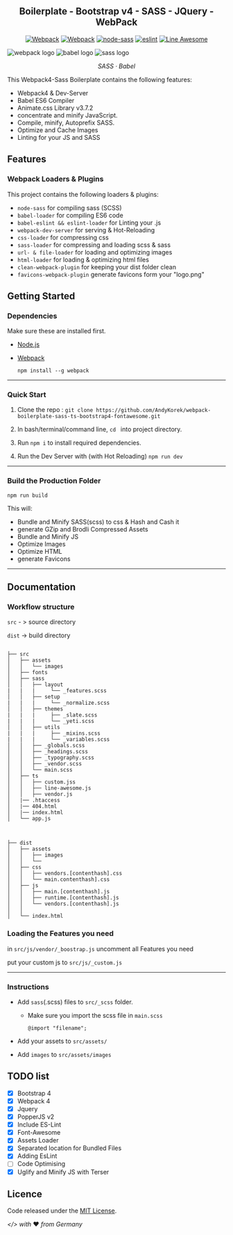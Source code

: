 <h2 align="center">Boilerplate - Bootstrap v4 - SASS - JQuery - WebPack</h2>

<p align="center">    
            <a href="https://webpack.js.org/"><img alt="Webpack" src="https://img.shields.io/badge/Webpack-4.41.6-%238DD6F9.svg"></a>
                <a href="https://babeljs.io/"><img alt="Webpack" src="https://img.shields.io/badge/Babel%2FCore-7.8.4-%23f5da55.svg"></a>
                <a href="https://www.npmjs.com/package/gulp-sass"><img alt="node-sass" src="https://img.shields.io/badge/node--sass-v4.13.1-ff69b4.svg"></a>
                <a href="https://eslint.org/"><img src="https://img.shields.io/badge/es--lint-5.15.1-%23463fd4.svg" alt="eslint"></a>
                <a href="https://icons8.com/line-awesome"><img alt="Line Awesome" src="https://img.shields.io/badge/Line%20Awesome-1.3.0-green"></a>
</p>

![webpack logo](https://abload.de/img/webpack1tkeb.png)
![babel logo](https://abload.de/img/2000px-babel_logo.svgrzkxw.png)
![sass logo](https://abload.de/img/1280px-sass_logo_colo0bjb4.png)


<p align="center">
  <em>
  SASS
  · Babel
  </em>
</p>

This Webpack4-Sass Boilerplate contains the following features:

- Webpack4 & Dev-Server
- Babel ES6 Compiler
- Animate.css Library v3.7.2
- concentrate and minify JavaScript.
- Compile, minify, Autoprefix SASS.
- Optimize and Cache Images
- Linting for your JS and SASS

## Features

### Webpack Loaders & Plugins

This project contains the following loaders & plugins:

- `node-sass` for compiling sass (SCSS)
- `babel-loader` for compiling ES6 code
- `babel-eslint && eslint-loader` for Linting your .js
- `webpack-dev-server` for serving & Hot-Reloading
- `css-loader` for compressing css
- `sass-loader` for compressing and loading scss & sass
- `url- & file-loader` for loading and optimizing images
- `html-loader` for loading & optimizing html files
- `clean-webpack-plugin` for keeping your dist folder clean
- `favicons-webpack-plugin` generate favicons form your "logo.png"


## Getting Started

### Dependencies

Make sure these are installed first.

- [Node.js](http://nodejs.org)
- [Webpack](https://webpack.js.org/guides/installation/)

     `npm install --g webpack`

<hr/>

### Quick Start

1. Clone the repo :
      `git clone https://github.com/AndyKorek/webpack-boilerplate-sass-ts-bootstrap4-fontawesome.git`
2. In bash/terminal/command line, `cd ` into project directory.
3. Run `npm i` to install required dependencies.

4. Run the Dev Server with (with Hot Reloading) `npm run dev`

<hr/>

### Build the Production Folder
`npm run build`

This will:

- Bundle and Minify SASS(scss) to css & Hash and Cash it
- generate GZip and Brodli Compressed Assets
- Bundle and Minify JS
- Optimize Images
- Optimize HTML
- generate Favicons

<hr/>

## Documentation

### Workflow structure

`src` - > source directory

`dist` -> build directory


```

├── src
│   ├── assets
│   │   └── images
│   ├── fonts
│   ├── sass
│   │   ├── layout
|   |   |     └── _features.scss
│   │   ├── setup
|   |   |     └── _normalize.scss
│   │   ├── themes
|   |   |     ├── _slate.scss
|   |   |     └── _yeti.scss
│   │   ├── utils
|   |   |     ├── _mixins.scss
|   |   |     └── _variables.scss
│   │   ├── _globals.scss
│   │   ├── _headings.scss
│   │   ├── _typography.scss
│   │   ├── _vendor.scss
│   │   └── main.scss
│   ├── ts
│   │   ├── custom.jss
│   │   ├── line-awesome.js
│   │   ├── vendor.js
│   |── .htaccess
│   |── 404.html
│   |── index.html
│   └── app.js



├── dist
│   ├── assets
│   │   ├── images
│   │   └── 
│   ├── css
│   │   ├── vendors.[contenthash].css
│   │   └── main.contenthash].css
│   ├── js
│   │   ├── main.[contenthash].js
│   │   ├── runtime.[contenthash].js
│   │   └── vendors.[contenthash].js
│   │   
│   └── index.html

```
### Loading the Features you need

in  `src/js/vendor/_boostrap.js` uncomment all Features you need

put your custom js to `src/js/_custom.js`


<hr/>

### Instructions

- Add `sass`(.scss) files to `src/_scss` folder.

    - Make sure you import the scss file in `main.scss`
      ```
      @import "filename";
      ```
- Add your assets to `src/assets/`

- Add `images` to `src/assets/images`

## TODO list

- [x] Bootstrap 4
- [x] Webpack 4
- [x] Jquery
- [x] PopperJS v2
- [x] Include ES-Lint
- [x] Font-Awesome
- [x] Assets Loader
- [x] Separated location for Bundled Files
- [x] Adding EsLint
- [ ] Code Optimising
- [x] Uglify and Minify JS with Terser

## Licence

Code released under the [MIT License](https://github.com/AndyKorek/webpack4_boilerplate/blob/master/LICENSE).

*</> with* :heart: *from Germany*
